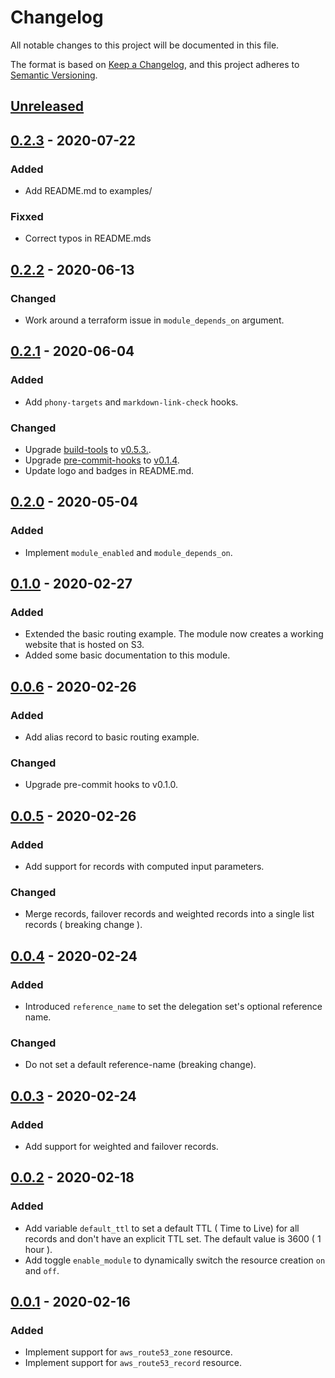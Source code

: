 # Changelog
All notable changes to this project will be documented in this file.

The format is based on [Keep a Changelog](https://keepachangelog.com/en/1.0.0/),
and this project adheres to [Semantic Versioning](https://semver.org/spec/v2.0.0.html).

## [Unreleased]

## [0.2.3] - 2020-07-22
### Added
- Add README.md to examples/
### Fixxed
- Correct typos in README.mds 

## [0.2.2] - 2020-06-13
### Changed
- Work around a terraform issue in `module_depends_on` argument.

## [0.2.1] - 2020-06-04
### Added
- Add `phony-targets` and `markdown-link-check` hooks.
### Changed
- Upgrade [build-tools](https://github.com/mineiros-io/build-tools) to
  [v0.5.3.](https://github.com/mineiros-io/build-tools/releases/tag/v0.5.3).
- Upgrade [pre-commit-hooks](https://github.com/mineiros-io/pre-commit-hooks) to
  [v0.1.4](https://github.com/mineiros-io/pre-commit-hooks/releases/tag/v0.1.4).
- Update logo and badges in README.md.

## [0.2.0] - 2020-05-04
### Added
- Implement `module_enabled` and `module_depends_on`.

## [0.1.0] - 2020-02-27
### Added
- Extended the basic routing example.
  The module now creates a working website that is hosted on S3.
- Added some basic documentation to this module.

## [0.0.6] - 2020-02-26
### Added
- Add alias record to basic routing example.
### Changed
- Upgrade pre-commit hooks to v0.1.0.

## [0.0.5] - 2020-02-26
### Added
- Add support for records with computed input parameters.
### Changed
- Merge records, failover records and weighted records into a single list records ( breaking change ).

## [0.0.4] - 2020-02-24
### Added
- Introduced `reference_name` to set the delegation set's optional reference name.
### Changed
- Do not set a default reference-name (breaking change).

## [0.0.3] - 2020-02-24
### Added
- Add support for weighted and failover records.

## [0.0.2] - 2020-02-18
### Added
- Add variable `default_ttl` to set a default TTL ( Time to Live) for all records
  and don't have an explicit TTL set. The default value is 3600 ( 1 hour ).
- Add toggle `enable_module` to dynamically switch the resource creation `on` and `off`.

## [0.0.1] - 2020-02-16
### Added
- Implement support for `aws_route53_zone` resource.
- Implement support for `aws_route53_record` resource.

<!-- markdown-link-check-disable -->
[Unreleased]: https://github.com/mineiros-io/terraform-aws-route53/compare/v0.2.3...HEAD
[0.2.3]: https://github.com/mineiros-io/terraform-aws-route53/compare/v0.2.2...v0.2.3
<!-- markdown-link-check-enable -->
[0.2.2]: https://github.com/mineiros-io/terraform-aws-route53/compare/v0.2.1...v0.2.2
[0.2.1]: https://github.com/mineiros-io/terraform-aws-route53/compare/v0.2.0...v0.2.1
[0.2.0]: https://github.com/mineiros-io/terraform-aws-route53/compare/v0.1.0...v0.2.0
[0.1.0]: https://github.com/mineiros-io/terraform-aws-route53/compare/v0.0.6...v0.1.0
[0.0.6]: https://github.com/mineiros-io/terraform-aws-route53/compare/v0.0.5...v0.0.6
[0.0.5]: https://github.com/mineiros-io/terraform-aws-route53/compare/v0.0.4...v0.0.5
[0.0.4]: https://github.com/mineiros-io/terraform-aws-route53/compare/v0.0.3...v0.0.4
[0.0.3]: https://github.com/mineiros-io/terraform-aws-route53/compare/v0.0.2...v0.0.3
[0.0.2]: https://github.com/mineiros-io/terraform-aws-route53/compare/v0.0.1...v0.0.2
[0.0.1]: https://github.com/mineiros-io/terraform-aws-route53/releases/tag/v0.0.1
